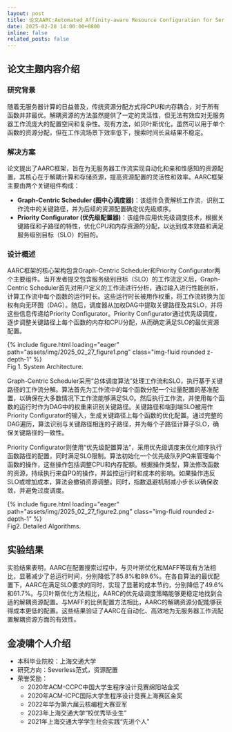 ```yaml
---
layout: post
title: 论文AARC:Automated Affinity-aware Resource Configuration for Serverless Workflows被Design Automation Conference(CCF A)会议接收，恭喜凌啸！
date: 2025-02-28 14:00:00+0800
inline: false
related_posts: false
---
```

## 论文主题内容介绍

### 研究背景

随着无服务器计算的日益普及，传统资源分配方式将CPU和内存耦合，对于所有函数并非最优。解耦资源的方法虽然提供了一定的灵活性，但无法有效应对无服务器工作流庞大的配置空间和复杂性。现有方法，如贝叶斯优化，虽然可以用于单个函数的资源分配，但在工作流场景下效率低下，搜索时间长且结果不稳定。

### 解决方案

论文提出了AARC框架，旨在为无服务器工作流实现自动化和亲和性感知的资源配置，其核心在于解耦计算和存储资源，提高资源配置的灵活性和效率。AARC框架主要由两个关键组件构成：

- **Graph-Centric Scheduler (图中心调度器)**：该组件负责解析工作流，识别工作流中的关键路径，并为后续的资源配置确定优先级顺序。
- **Priority Configurator (优先级配置器)**：该组件应用优先级调度技术，根据关键路径和子路径的特性，优化CPU和内存资源的分配，以达到成本效益和满足服务级别目标（SLO）的目的。

### 设计概述

AARC框架的核心架构包含Graph-Centric Scheduler和Priority Configurator两个主要组件。当开发者提交包含服务级别目标（SLO）的工作流定义后，Graph-Centric Scheduler首先对用户定义的工作流进行分析，通过输入进行性能剖析，计算工作流中每个函数的运行时长。这些运行时长被用作权重，将工作流转换为加权有向无环图（DAG）。随后，调度器从加权DAG中提取关键路径及其SLO，并将这些信息传递给Priority Configurator。Priority Configurator通过优先级调度，逐步调整关键路径上每个函数的内存和CPU分配，从而确定满足SLO的最优资源配置。

<div class="row">
    <div class="col-sm mt-3 mt-md-0">
        {% include figure.html loading="eager" path="assets/img/2025_02_27_figure1.png" class="img-fluid rounded z-depth-1" %}
    </div>
</div>
<div class="caption">
Fig 1. System Architecture.
</div>

Graph-Centric Scheduler采用“总体调度算法”处理工作流和SLO，执行基于关键路径的工作流分解。算法首先为工作流中的每个函数分配一个过量配置的基准配置，以确保在大多数情况下工作流能够满足SLO。然后执行工作流，并使用每个函数的运行时作为DAG中的权重来识别关键路径。关键路径和端到端SLO被用作Priority Configurator的输入，生成关键路径上每个函数的优化配置。通过完整的DAG遍历，算法识别与关键路径相连的子路径，并为每个子路径计算子SLO，确保关键路径的一致性。

Priority Configurator则使用“优先级配置算法”，采用优先级调度来优化顺序执行函数路径的配置，同时满足SLO限制。算法初始化一个优先级队列PQ来管理每个函数的操作，这些操作包括调整CPU和内存配额。根据操作类型，算法修改函数的资源，持续执行来自PQ的操作，并监控运行时和成本的影响。如果操作违反SLO或增加成本，算法会撤销资源调整。同时，指数退避机制减小步长以确保收敛，并避免过度调度。

<div class="row">
    <div class="col-sm mt-3 mt-md-0">
        {% include figure.html loading="eager" path="assets/img/2025_02_27_figure2.png" class="img-fluid rounded z-depth-1" %}
    </div>
</div>
<div class="caption">
Fig2. Detailed Algorithms.
</div>

## 实验结果

实验结果表明，AARC在配置搜索过程中，与贝叶斯优化和MAFF等现有方法相比，显著减少了总运行时间，分别降低了85.8%和89.6%。在各自算法的最优配置下，AARC在满足SLO要求的同时，实现了显著的成本节约，分别降低了49.6%和61.7%。与贝叶斯优化方法相比，AARC的优先级调度策略能够更稳定地找到合适的解耦资源配置。与MAFF的比例配置方法相比，AARC的解耦资源分配能够获得成本更低的配置。这些结果验证了AARC在自动化、高效地为无服务器工作流配置解耦资源方面的有效性。

## 金凌啸个人介绍

- 本科毕业院校：上海交通大学
- 研究方向：Severless范式，资源配置
- 荣誉奖励：
  - 2020年ACM-CCPC中国大学生程序设计竞赛绵阳站金奖
  - 2020年ACM-ICPC国际大学生程序设计竞赛上海赛区金奖
  - 2022年华为第六届云核编程大赛亚军
  - 2023年上海交通大学“校优秀毕业生”
  - 2021年上海交通大学学生社会实践“先进个人”
